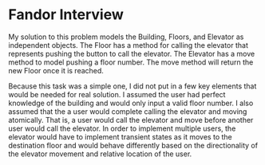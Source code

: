 Fandor Interview
================

My solution to this problem models the Building, Floors, and Elevator as
independent objects.  The Floor has a method for calling the elevator
that represents pushing the button to call the elevator.  The Elevator
has a move method to model pushing a floor number.  The move method will
return the new Floor once it is reached.

Because this task was a simple one, I did not put in a few key elements
that would be needed for real solution.  I assumed the user had perfect
knowledge of the building and would only input a valid floor number.  I
also assumed that the a user would complete calling the elevator and
moving atomically.  That is, a user would call the elevator and move
before another user would call the elevator.  In order to implement
multiple users, the elevator would have to implement transient states as
it moves to the destination floor and would behave differently based on
the directionality of the elevator movement and relative location of the
user.
